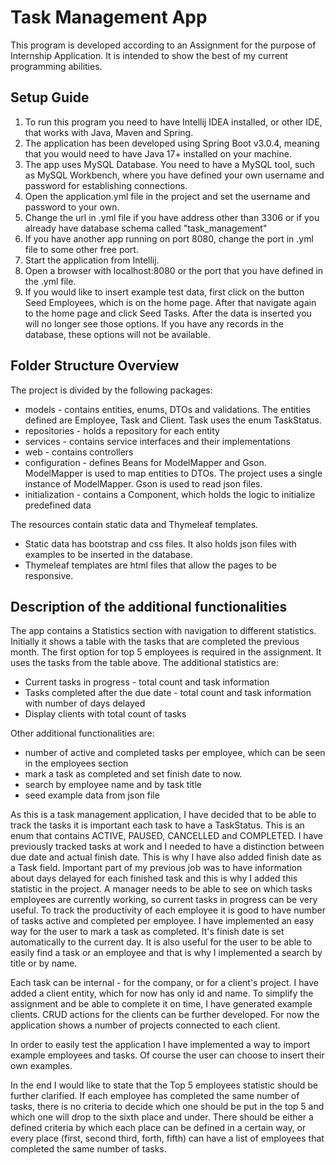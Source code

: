 # Task Management App

This program is developed according to an Assignment for the purpose of Internship Application.
It is intended to show the best of my current  programming abilities.

## Setup Guide

1. To run this program you need to have Intellij IDEA installed, or other IDE, that works with Java, Maven and Spring.
2. The application has been developed using Spring Boot v3.0.4, meaning that you would need to have Java 17+ installed on your machine.
3. The app uses MySQL Database. You need to have a MySQL tool, such as MySQL Workbench, where you have defined your own username and password for establishing connections.
4. Open the application.yml file in the project and set the username and password to your own.
5. Change the url in .yml file if you have address other than 3306 or if you already have database schema called "task_management"
6. If you have another app running on port 8080, change the port in .yml file to some other free port.
7. Start the application from Intellij.
8. Open a browser with localhost:8080 or the port that you have defined in the .yml file.
9. If you would like to insert example test data, first click on the button Seed Employees, which is on the home page.
After that navigate again to the home page and click Seed Tasks.
After the data is inserted you will no longer see those options.
If you have any records in the database, these options will not be available.

## Folder Structure Overview

The project is divided by the following packages:
- models - contains entities, enums, DTOs and validations. The entities defined are Employee, Task and Client. Task uses the enum TaskStatus.
- repositories - holds a repository for each entity
- services - contains service interfaces and their implementations
- web - contains controllers
- configuration - defines Beans for ModelMapper and Gson. ModelMapper is used to map entities to DTOs. The project uses a single instance of ModelMapper. Gson is used to read json files.
- initialization - contains a Component, which holds the logic to initialize predefined data

The resources contain static data and Thymeleaf templates.
- Static data has bootstrap and css files. It also holds json files with examples to be inserted in the database.
- Thymeleaf templates are html files that allow the pages to be responsive.

## Description of the additional functionalities

The app contains a Statistics section with navigation to different statistics.
Initially it shows a table with the tasks that are completed the previous month.
The first option for top 5 employees is required in the assignment. It uses the tasks from the table above.
The additional statistics are:
- Current tasks in progress - total count and task information
- Tasks completed after the due date - total count and task information with number of days delayed
- Display clients with total count of tasks

Other additional functionalities are:
- number of active and completed tasks per employee, which can be seen in the employees section
- mark a task as completed and set finish date to now.
- search by employee name and by task title
- seed example data from json file

As this is a task management application, I have decided that to be able to track the tasks it is important each task to have a TaskStatus. This is an enum that contains ACTIVE, PAUSED, CANCELLED and COMPLETED.
I have previously tracked tasks at work and I needed to have a distinction between due date and actual finish date. This is why I have also added finish date as a Task field.
Important part of my previous job was to have information about days delayed for each finished task and this is why I added this statistic in the project.
A manager needs to be able to see on which tasks employees are currently working, so current tasks in progress can be very useful.
To track the productivity of each employee it is good to have number of tasks active and completed per employee.
I have implemented an easy way for the user to mark a task as completed. It's finish date is set automatically to the current day.
It is also useful for the user to be able to easily find a task or an employee and that is why I implemented a search by title or by name.

Each task can be internal - for the company, or for a client's project. I have added a client entity, which for now has only id and name.
To simplify the assignment and be able to complete it on time, I have generated  example clients. CRUD actions for the clients can be further developed. For now the application shows a number of projects connected to each client.

In order to easily test the application I have implemented a way to import example employees and tasks. Of course the user can choose to insert their own examples.


In the end I would like to state that the Top 5 employees statistic should be further clarified. If each employee has completed the same number of tasks, there is no criteria to decide which one should be put in the top 5 and which one will drop to the sixth place and under.
There should be either a defined criteria by which each place can be defined in a certain way, or every place (first, second third, forth, fifth) can have a list of employees that completed the same number of tasks.



